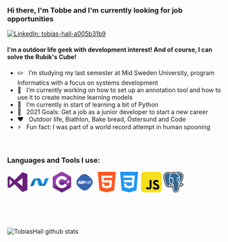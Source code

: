 ### Hi there, I'm Tobbe and I'm currently looking for job opportunities
[![LinkedIn: tobias-hall-a005b31b9](https://img.shields.io/badge/-Tobias%20Hall-blue?style=flat-square&logo=Linkedin&logoColor=white&link=https://www.linkedin.com/in/tobias-hall-a005b31b9/)](https://www.linkedin.com/in/tobias-hall-a005b31b9/target="_blank")

#### I'm a outdoor life geek with development interest! And of course, I can solve the Rubik's Cube!

- ✏️ &#160; I’m studying my last semester at Mid Sweden University, program Informatics with a focus on systems development
- 🔭 &#160; I’m currently working on how to set up an annotation tool and how to use it to create machine learning models
- 🌱 &#160; I’m currently in start of learning a bit of Python
- 🥅 &#160; 2021 Goals: Get a job as a junior developer to start a new career
- ❤️ &#160; Outdoor life, Biathlon, Bake bread, Östersund and Code
- ⚡ &#160; Fun fact: I was part of a world record attempt in human spooning

<br />

### Languages and Tools I use:
![Visual Studio](img/visual-studio.png)
![.Net](img/dot-net.png)
![C#](img/c-sharp.png)
![ASP.NET](img/asp-net.png)
![HTML5](img/html5.png)
![CSS3](img/css3.png)
![JavaScript](img/javascript.png)
![PostgreSQL](img/postgresql.png)

<br />
<br />
<br />

![TobiasHall github stats](https://github-readme-stats.vercel.app/api?username=TobiasHall&theme=vue&show_icons=true&count_private=true&hide_border=true)

<!--
**TobiasHall/TobiasHall** is a ✨ _special_ ✨ repository because its `README.md` (this file) appears on your GitHub profile.

Here are some ideas to get you started:

- 🔭 I’m currently working on ...
- 🌱 I’m currently learning ...
- 👯 I’m looking to collaborate on ...
- 🤔 I’m looking for help with ...
- 💬 Ask me about ...
- 📫 How to reach me: ...
- 😄 Pronouns: ...
- ⚡ Fun fact: ...
-->

